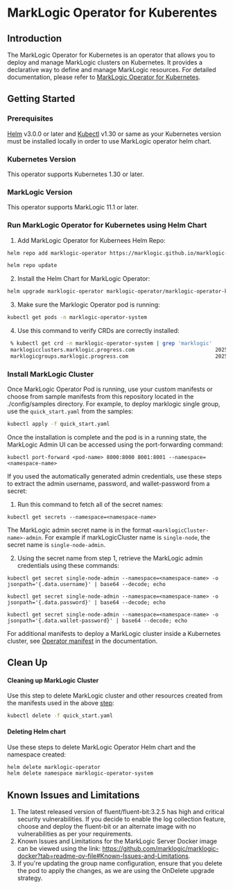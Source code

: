 # MarkLogic Operator for Kuberentes

## Introduction

The MarkLogic Operator for Kubernetes is an operator that allows you to deploy and manage MarkLogic clusters on Kubernetes. It provides a declarative way to define and manage MarkLogic resources. For detailed documentation, please refer to [MarkLogic Operator for Kubernetes](https://docs.progress.com/bundle/marklogic-server-on-kubernetes).

## Getting Started

### Prerequisites

[Helm](https://helm.sh/docs/intro/install/) v3.0.0 or later and [Kubectl](https://kubernetes.io/docs/tasks/tools/) v1.30 or same as your Kubernetes version must be installed locally in order to use MarkLogic operator helm chart. 

### Kubernetes Version

This operator supports Kubernetes 1.30 or later.

### MarkLogic Version

This operator supports MarkLogic 11.1 or later.

### Run MarkLogic Operator for Kubernetes using Helm Chart

1. Add MarkLogic Operator for Kubernees Helm Repo:
```sh
helm repo add marklogic-operator https://marklogic.github.io/marklogic-operator-kubernetes/

helm repo update
```

2. Install the Helm Chart for MarkLogic Operator: 
```sh
helm upgrade marklogic-operator marklogic-operator/marklogic-operator-kubernetes --version=1.0.0 --install --namespace marklogic-operator-system --create-namespace
```

3. Make sure the Marklogic Operator pod is running:
```sh
kubectl get pods -n marklogic-operator-system 
```

4. Use this command to verify CRDs are correctly installed:
```sh
 % kubectl get crd -n marklogic-operator-system | grep 'marklogic'
 marklogicclusters.marklogic.progress.com                          2025-02-18T09:20:59Z
 marklogicgroups.marklogic.progress.com                            2025-02-18T09:21:00Z
```

### Install MarkLogic Cluster
Once MarkLogic Operator Pod is running, use your custom manifests or choose from sample manifests from this repository located in the ./config/samples directory. For example, to deploy marklogic single group, use the `quick_start.yaml` from the samples: 
```sh
kubectl apply -f quick_start.yaml
```
Once the installation is complete and the pod is in a running state, the MarkLogic Admin UI can be accessed using the port-forwarding command:

  ```shell
  kubectl port-forward <pod-name> 8000:8000 8001:8001 --namespace=<namespace-name>
  ```

If you used the automatically generated admin credentials, use these steps to extract the admin username, password, and wallet-password from a secret:

1. Run this command to fetch all of the secret names:
  ```shell
  kubectl get secrets --namespace=<namespace-name>
  ```
The MarkLogic admin secret name is in the format  `<marklogicCluster-name>-admin`. For example if markLogicCluster name is `single-node`, the secret name is `single-node-admin`.

2. Using the secret name from step 1, retrieve the MarkLogic admin credentials using these commands:
  ```shell
  kubectl get secret single-node-admin --namespace=<namespace-name> -o jsonpath='{.data.username}' | base64 --decode; echo

  kubectl get secret single-node-admin --namespace=<namespace-name> -o jsonpath='{.data.password}' | base64 --decode; echo

  kubectl get secret single-node-admin --namespace=<namespace-name> -o jsonpath='{.data.wallet-password}' | base64 --decode; echo
  ```

For additional manifests to deploy a MarkLogic cluster inside a Kubernetes cluster, see [Operator manifest](https://docs.progress.com/bundle/marklogic-server-on-kubernetes/operator/Operator-manifest.html) in the documentation.

## Clean Up

#### Cleaning up MarkLogic Cluster
Use this step to delete MarkLogic cluster and other resources created from the manifests used in the above [step](#install-marklogic-cluster):
```sh
kubectl delete -f quick_start.yaml
```

#### Deleting Helm chart
Use these steps to delete MarkLogic Operator Helm chart and the namespace created:
```sh
helm delete marklogic-operator
helm delete namespace marklogic-operator-system
```

## Known Issues and Limitations

1. The latest released version of fluent/fluent-bit:3.2.5 has high and critical security vulnerabilities. If you decide to enable the log collection feature, choose and deploy the fluent-bit or an alternate image with no vulnerabilities as per your requirements.
2. Known Issues and Limitations for the MarkLogic Server Docker image can be viewed using the link: https://github.com/marklogic/marklogic-docker?tab=readme-ov-file#Known-Issues-and-Limitations.
3. If you're updating the group name configuration, ensure that you delete the pod to apply the changes, as we are using the OnDelete upgrade strategy.